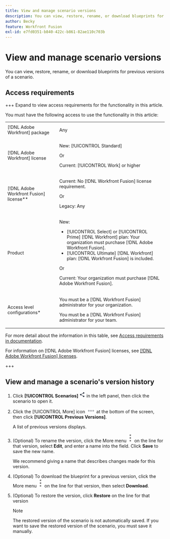 ```yaml
---
title: View and manage scenario versions
description: You can view, restore, rename, or download blueprints for previous versions of a scenario.
author: Becky
feature: Workfront Fusion
exl-id: e7fd0351-b840-422c-b861-82ae110c703b
---
```

# View and manage scenario versions

You can view, restore, rename, or download blueprints for previous versions of a scenario.

## Access requirements

+++ Expand to view access requirements for the functionality in this article.

You must have the following access to use the functionality in this article:

<table style="table-layout:auto">
 <col> 
 <col> 
 <tbody> 
  <tr> 
   <td role="rowheader">[!DNL Adobe Workfront] package</td> 
   <td> <p>Any</p> </td> 
  </tr> 
  <tr data-mc-conditions=""> 
   <td role="rowheader">[!DNL Adobe Workfront] license</td> 
   <td> <p>New: [!UICONTROL Standard]</p><p>Or</p><p>Current: [!UICONTROL Work] or higher</p> </td> 
  </tr> 
  <tr> 
   <td role="rowheader">[!DNL Adobe Workfront Fusion] license**</td> 
   <td>
   <p>Current: No [!DNL Workfront Fusion] license requirement.</p>
   <p>Or</p>
   <p>Legacy: Any </p>
   </td> 
  </tr> 
  <tr> 
   <td role="rowheader">Product</td> 
   <td>
   <p>New:</p> <ul><li>[!UICONTROL Select] or [!UICONTROL Prime] [!DNL Workfront] plan: Your organization must purchase [!DNL Adobe Workfront Fusion].</li><li>[!UICONTROL Ultimate] [!DNL Workfront] plan: [!DNL Workfront Fusion] is included.</li></ul>
   <p>Or</p>
   <p>Current: Your organization must purchase [!DNL Adobe Workfront Fusion].</p>
   </td> 
  </tr>
  <tr data-mc-conditions=""> 
   <td role="rowheader">Access level configurations*</td> 
   <td> 
     <p>You must be a [!DNL Workfront Fusion] administrator for your organization.</p>
     <p>You must be a [!DNL Workfront Fusion] administrator for your team.</p>
   </td> 
  </tr> 
   </td> 
  </tr> 
 </tbody> 
</table>

For more detail about the information in this table, see [Access requirements in documentation](/help/workfront-fusion/references/licenses-and-roles/access-level-requirements-in-documentation.md).

For information on [!DNL Adobe Workfront Fusion] licenses, see [[!DNL Adobe Workfront Fusion] licenses](/help/workfront-fusion/set-up-and-manage-workfront-fusion/licensing-operations-overview/license-automation-vs-integration.md).

+++

<!--procedure - open, optional add comment, optional restore version-->

## View and manage a scenario's version history

1. Click **[!UICONTROL Scenarios]** ![Scenarios icon](assets/scenarios-icon.png) in the left panel, then click the scenario to open it.
1. Click the [!UICONTROL More] icon ![More icon](assets/more-icon.png) at the bottom of the screen, then click **[!UICONTROL Previous Versions]**.

   A list of previous versions displays.
1. (Optional) To rename the version, click the More menu ![More menu](assets/more-icon-vertical.png) on the line for that version, select **Edit**, and enter a name into the field. Click **Save** to save the new name.

   We recommend giving a name that describes changes made for this version.
1. (Optional) To download the blueprint for a previous version, click the More menu ![More menu](assets/more-icon-vertical.png) on the line for that version, then select **Download**.
1. (Optional) To restore the version, click **Restore** on the line for that version


   >[!NOTE]
   >
   >The restored version of the scenario is not automatically saved. If you want to save the restored version of the scenario, you must save it manually.
